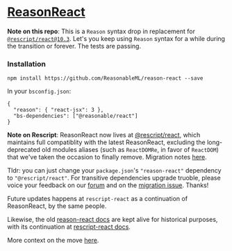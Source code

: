 # [ReasonReact](https://reasonml.github.io/reason-react/)

**Note on this repo**: This is a `Reason` syntax drop in replacement for [`@rescript/react@10.3`](https://github.com/rescript-lang/rescript-react/tree/v0.10.3). Let's you keep using `Reason` syntax for a while during the transition or forever. The tests are passing.

### Installation

```
npm install https://github.com/ReasonableML/reason-react --save
```

In your `bsconfig.json`:

```
{
  "reason": { "react-jsx": 3 },
  "bs-dependencies": ["@reasonable/react"]
}
```
**Note on Rescript**: ReasonReact now lives at [@rescript/react](https://github.com/rescript-lang/rescript-react), which maintains full compatiblity with the latest ReasonReact, excluding the long-deprecated old modules aliases (such as `ReactDOMRe`, in favor of `ReactDOM`) that we've taken the occasion to finally remove. Migration notes [here](https://rescript-lang.org/docs/react/latest/migrate-from-reason-react).

Tldr: you can just change your `package.json`'s `"reason-react"` dependency to `"@rescript/react"`. For transitive dependencies upgrade truoble, please voice your feedback on our [forum](http://forum.rescript-lang.org) and on the [migration issue](https://github.com/rescript-lang/rescript-react/issues/11). Thanks!

Future updates happens at `rescript-react` as a continuation of ReasonReact, by the same people.

Likewise, the old [reason-react docs](https://reasonml.github.io/reason-react/) are kept alive for historical purposes, with its continuation at [rescript-react docs](https://rescript-lang.org/docs/react/latest/introduction).

More context on the move [here](https://rescript-lang.org/blog/bucklescript-is-rebranding).
